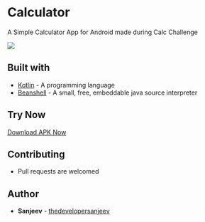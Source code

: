 # Calculator
A Simple Calculator App for Android made during Calc Challenge 

<img src=https://raw.githubusercontent.com/thedevelopersanjeev/Calculator/master/screenshots.jpeg />

## Built with

* [Kotlin](https://kotlinlang.org/) - A programming language
* [Beanshell](http://www.beanshell.org/) - A small, free, embeddable java source interpreter


## Try Now

 [Download APK Now](https://github.com/thedevelopersanjeev/Calculator/blob/master/app-debug.apk)

## Contributing

* Pull requests are welcomed

## Author

* **Sanjeev** - [thedevelopersanjeev](https://github.com/thedevelopersanjeev)
